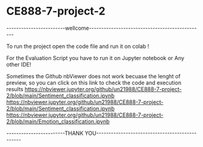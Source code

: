 # CE888-7-project-2

------------------------wellcome----------------------------------------------- 

To run the project open the code file and run it on colab ! 

For the Evaluation Script you have to run it on Jupyter notebook or Any other IDE!


Sometimes the Github nbViewer does not work becuase the lenght of preview, so you can click on this link to check the code and execution results
https://nbviewer.jupyter.org/github/un21988/CE888-7-project-2/blob/main/Sentiment_classification.ipynb
https://nbviewer.jupyter.org/github/un21988/CE888-7-project-2/blob/main/Sentiment_classification.ipynb
https://nbviewer.jupyter.org/github/un21988/CE888-7-project-2/blob/main/Emotion_classification.ipynb




------------------------THANK YOU-----------------------------------------------
